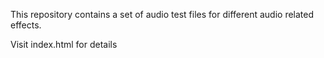 This repository contains a set of audio test files for different audio related effects.

Visit index.html for details
